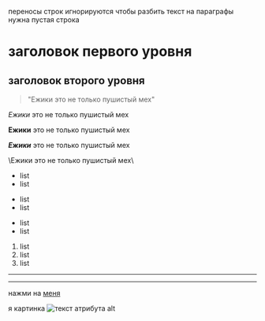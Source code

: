 <!--* Работа с текстом: -->
переносы строк игнорируются
чтобы разбить текст на параграфы нужна пустая строка

<!--* <h1></h1> -->
# заголовок первого уровня

<!--* <h2></h2> -->
## заголовок второго уровня

<!--* <blockquote></blockquote> -->
> "Ежики это не только пушистый мех"

<!--* курсив -->
*Ежики* это не только пушистый мех

<!--* жирный -->
**Ежики** это не только пушистый мех

<!--* курсив и жирный -->
***Ежики*** это не только пушистый мех

<!--* экранирование текста -->
\Ежики это не только пушистый мех\

<!--* ul -->
* list
* list
+ list
+ list
- list
- list

<!--* li -->
1. list
2. list
3. list

<!--* разделитель (- или * на отдельной строчке) -->
---
***

<!--* ссылка -->
нажми на [меня](www.yandex.ru)

<!--* изображение -->
я картинка ![текст атрибута alt](www.cats/5986265.ru)

<!--* отображение части кода -->




